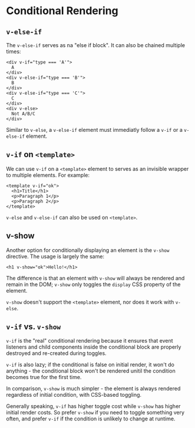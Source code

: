 # Conditional Rendering

## ```v-else-if```
The ```v-else-if``` serves as na "else if block". It can also be chained multiple times:

``` 
<div v-if="type === 'A'">
  A
</div>
<div v-else-if="type === 'B'">
  B
</div>
<div v-else-if="type === 'C'">
  C
</div>
<div v-else>
  Not A/B/C
</div>
```

Similar to ```v-else```, a ```v-else-if``` element must immediatly follow a ```v-if``` or a ```v-else-if``` element.

## ```v-if``` on ```<template>```
We can use ```v-if``` on a ```<template>``` element to serves as an invisible wrapper to multiple elements. For example:

``` 
<template v-if="ok">
  <h1>Title</h1>
  <p>Paragraph 1</p>
  <p>Paragraph 2</p>
</template>
```

```v-else``` and ```v-else-if``` can also be used on ```<template>```.

## v-show
Another option for conditionally displaying an element is the ```v-show``` directive. The usage is largely the same:

``` 
<h1 v-show="ok">Hello!</h1>
```

The difference is that an element with ```v-show``` will always be rendered and remain in the DOM; ```v-show``` only toggles the ```display``` CSS property of the element.

```v-show``` doesn't support the ```<template>``` element, nor does it work with ```v-else```.

## ```v-if``` vs. ```v-show```

```v-if``` is the "real" conditional rendering because it ensures that event listeners and child components inside the conditional block are properly destroyed and re-created during toggles.

```v-if``` is also lazy; if the conditional is false on initial render, it won't do anything - the conditional block won't be rendered unitil the condition becomes true for the first time.

In comparison, ```v-show``` is much simpler - the element is always rendered regardless of initial condition, with CSS-based toggling.

Generally speaking, ```v-if``` has higher toggle cost while ```v-show``` has higher initial render costs. So prefer ```v-show``` if you need to toggle something very often, and prefer ```v-if``` if the condition is unlikely to change at runtime.

